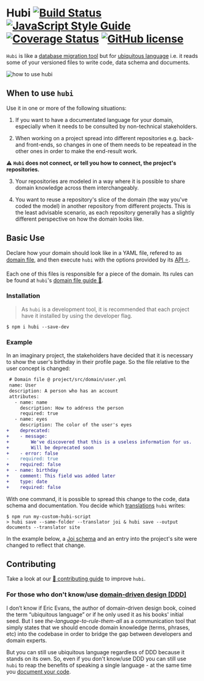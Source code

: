 # Hubi [![Build Status][ci-badge]][ci] [![JavaScript Style Guide][js-standard-badge]][js-standard] [![Coverage Status][coverage-badge]][coverage] [![GitHub license][license-badge]][license]

`Hubi` is like a [database migration tool][ORM] but for [ubiquitous language][UbiquitousLanguage] i.e. it reads some of your versioned files to write code, data schema and documents.

<img src="./assets/hubi.gif" alt="how to use hubi" title="how to use hubi" />

## When to use `hubi`

Use it in one or more of the following situations:

1. If you want to have a documentated language for your domain, especially when it needs to be consulted by non-technical stakeholders.

2. When working on a project spread into different repositories e.g. back- and front-ends, so changes in one of them needs to be repeatead in the other ones in order to make the end-result work.

:warning: **`Hubi` does not connect, or tell you how to connect, the project's repositories.**

3. Your repositories are modeled in a way where it is possible to share domain knowledge across them interchangeably.

4. You want to reuse a repository's slice of the domain (the way you've coded the model) in another repository from different projects. This is the least advisable scenario, as each repository generally has a slightly different perspective on how the domain looks like.

## Basic Use

Declare how your domain should look like in a YAML file, refered to as [domain file](domain-file), and then execute `hubi` with the options provided by its [API :star:](./docs/api.md).

Each one of this files is responsible for a piece of the domain. Its rules can be found at `hubi`'s [domain file guide :green_book:](./docs/domain-file-guide.md).

### Installation

> As `hubi` is a development tool, it is recommended that each project have it installed by using the developer flag.

```
$ npm i hubi --save-dev
```

### Example

In an imaginary project, the stakeholders have decided that it is necessary to show the user's birthday in their profile page. So the file relative to the user concept is changed:

```diff
 # Domain file @ project/src/domain/user.yml
 name: User
 description: A person who has an account
 attributes:
   - name: name
     description: How to address the person
     required: true
   - name: eyes
     description: The color of the user's eyes
+    deprecated:
+    - message:
+        We've discovered that this is a useless information for us.
+        Will be deprecated soon
+    - error: false
-    required: true
+    required: false
+  - name: birthday
+    comment: This field was added later
+    type: date
+    required: false
```

With one command, it is possible to spread this change to the code, data schema and documentation. You decide which [translations](https://mvcds.github.io/hubi/#translation) `hubi` writes:

```
$ npm run my-custom-hubi-script
> hubi save --same-folder --translator joi & hubi save --output documents --translator site
```

In the example below, a [Joi schema](https://www.npmjs.com/package/joi) and an entry into the project's site were changed to reflect that change.

## Contributing

Take a look at our [:green_book: contributing guide](CONTRIBUTING.md) to improve `hubi`.

### For those who don't know/use [domain-driven design [DDD]](https://airbrake.io/blog/software-design/domain-driven-design)

I don’t know if Eric Evans, the author of domain-driven design book, coined the term “ubiquitous language” or if he only used it as his books' initial seed. But I see *the-language-to-rule-them-all* as a communication tool that simply states that we should encode domain knowledge (terms, phrases, etc) into the codebase in order to bridge the gap between developers and domain experts.

But you can still use ubiquitous language regardless of DDD because it stands on its own. So, even if you don't know/use DDD you can still use `hubi` to reap the benefits of speaking a single language - at the same time you [document your code](https://developers.redhat.com/blog/2017/06/21/documentation-as-code/).

[ci-badge]: https://travis-ci.org/mvcds/hubi.svg?branch=master
[ci]: https://travis-ci.org/mvcds/hubi
[js-standard-badge]: https://img.shields.io/badge/code_style-standard-brightgreen.svg
[js-standard]: https://standardjs.com
[coverage-badge]: https://coveralls.io/repos/github/mvcds/hubi/badge.svg?branch=master
[coverage]: https://coveralls.io/github/mvcds/hubi?branch=master
[license-badge]: https://img.shields.io/github/license/mvcds/hubi.svg?style=flat-square
[license]: https://github.com/mvcds/hubi/blob/master/LICENSE
[ORM]: https://en.wikipedia.org/wiki/Schema_migration
[UbiquitousLanguage]: https://martinfowler.com/bliki/UbiquitousLanguage.html
